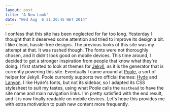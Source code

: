 ```yaml
---
layout: post
title: "A New Look"
date: "Wed Aug  6 21:20:45 WET 2014"
---
```


I confess that this site has been neglected for far too long. Yesterday I
thought that it deserved some attention and tried to improve its design a bit. I
like clean, hassle-free designs. The previous looks of this site was my attempt
at that. It was rushed though. The fonts were not thoroughly chosen, and it
didn't look good on mobile devices. This time around, I decided to get a
stronger inspiration from people that know what they're doing. I first started
to look at themes for [Jekyll][jekyll], as it is the generator that is currently
powering this site. Eventually I came around at [Poole][poole], a sort of helper
for Jekyll. Poole currently supports two official themes: [Hyde][hyde] and
[Lanyon][lanyon]. I like Hyde's fonts, but not its sidebar, so I adapted its CSS
stylesheet to suit my tastes, using what Poole calls the `masthead` to have the
site name and main navigation links. I'm pretty satisfied with the end result,
and it is now finally readable on mobile devices. Let's hope this provides me
with extra motivation to push new content more frequently.

[jekyll]: http://jekyllrb.com/
[poole]: http://getpoole.com/
[hyde]: http://hyde.getpoole.com/
[lanyon]: http://lanyon.getpoole.com/
